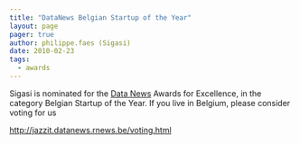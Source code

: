 ```yaml
---
title: "DataNews Belgian Startup of the Year"
layout: page 
pager: true
author: philippe.faes (Sigasi)
date: 2010-02-23
tags: 
  - awards
---
```

<div class="content">
<p>Sigasi is nominated for the <a href="http://datanews.rnews.be" class="elf-external elf-icon">Data News</a> Awards for Excellence, in the category Belgian Startup of the Year. If you live in Belgium, please consider voting for us</p><p><a href="http://jazzit.datanews.rnews.be/voting.html" title="http://jazzit.datanews.rnews.be/voting.html" class="elf-external elf-icon">http://jazzit.datanews.rnews.be/voting.html</a></p>  </div>

